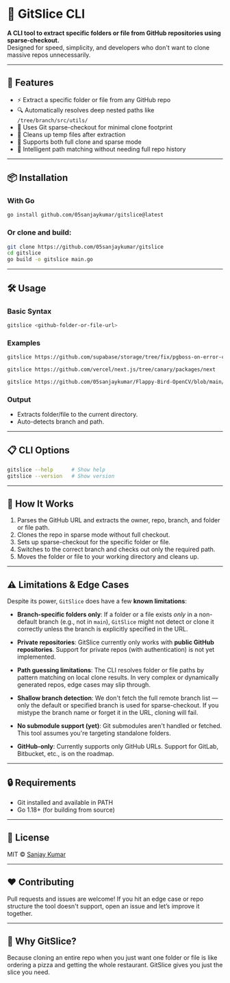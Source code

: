 # 🧩 GitSlice CLI

**A CLI tool to extract specific folders or file from GitHub repositories using sparse-checkout.**  
Designed for speed, simplicity, and developers who don't want to clone massive repos unnecessarily.

---

## 🚀 Features

- ⚡️ Extract a specific folder or file from any GitHub repo
- 🔍 Automatically resolves deep nested paths like `/tree/branch/src/utils/`
- 🌲 Uses Git sparse-checkout for minimal clone footprint
- 🧹 Cleans up temp files after extraction
- 🔄 Supports both full clone and sparse mode
- 🧠 Intelligent path matching without needing full repo history

---

## 📦 Installation

### With Go

```bash
go install github.com/05sanjaykumar/gitslice@latest
````

### Or clone and build:

```bash
git clone https://github.com/05sanjaykumar/gitslice
cd gitslice
go build -o gitslice main.go
```

---

## 🛠️ Usage

### Basic Syntax

```bash
gitslice <github-folder-or-file-url>
```

### Examples

```bash
gitslice https://github.com/supabase/storage/tree/fix/pgboss-on-error-callback/src/auth
```

```bash
gitslice https://github.com/vercel/next.js/tree/canary/packages/next
```

```bash
gitslice https://github.com/05sanjaykumar/Flappy-Bird-OpenCV/blob/main/assets/background-day.png
```

### Output

* Extracts folder/file to the current directory.
* Auto-detects branch and path.

---

## 📋 CLI Options

```bash
gitslice --help      # Show help
gitslice --version   # Show version
```

---

## 🧠 How It Works

1. Parses the GitHub URL and extracts the owner, repo, branch, and folder or file path.
2. Clones the repo in sparse mode without full checkout.
3. Sets up sparse-checkout for the specific folder or file.
4. Switches to the correct branch and checks out only the required path.
5. Moves the folder or file to your working directory and cleans up.

---

## ⚠️ Limitations & Edge Cases

Despite its power, `GitSlice` does have a few **known limitations**:

* **Branch-specific folders only**: If a folder or a file exists *only* in a non-default branch (e.g., not in `main`), `GitSlice` might not detect or clone it correctly unless the branch is explicitly specified in the URL.

* **Private repositories**: GitSlice currently only works with **public GitHub repositories**. Support for private repos (with authentication) is not yet implemented.

* **Path guessing limitations**: The CLI resolves folder or file paths by pattern matching on local clone results. In very complex or dynamically generated repos, edge cases may slip through.

* **Shallow branch detection**: We don't fetch the full remote branch list — only the default or specified branch is used for sparse-checkout. If you mistype the branch name or forget it in the URL, cloning will fail.

* **No submodule support (yet)**: Git submodules aren't handled or fetched. This tool assumes you're targeting standalone folders.

* **GitHub-only**: Currently supports only GitHub URLs. Support for GitLab, Bitbucket, etc., is on the roadmap.

---

## 🔒 Requirements

* Git installed and available in PATH
* Go 1.18+ (for building from source)

---

## 📄 License

MIT © [Sanjay Kumar](https://github.com/05sanjaykumar)

---

## ❤️ Contributing

Pull requests and issues are welcome!
If you hit an edge case or repo structure the tool doesn't support, open an issue and let’s improve it together.

---

## 🌟 Why GitSlice?

Because cloning an entire repo when you just want one folder or file is like ordering a pizza and getting the whole restaurant.
GitSlice gives you just the slice you need.


